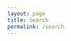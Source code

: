 ```yaml
---
layout: page
title: Search
permalink: /search
---
```


<div id="search"></div>

<link rel="stylesheet" href="https://cdn.jsdelivr.net/npm/@algolia/algoliasearch-netlify-frontend@1/dist/algoliasearchNetlify.css" />
<script type="text/javascript" src="https://cdn.jsdelivr.net/npm/@algolia/algoliasearch-netlify-frontend@1/dist/algoliasearchNetlify.js"></script>
<script type="text/javascript">
  algoliasearchNetlify({
    appId: 'S1CRTOZOXJ',
    apiKey: 'f23313c502b33acf4544fb1afcbc374c',
    siteId: '777455cf-95e4-4e36-96b8-dffb1428e7ae',
    branch: '',
    selector: 'div#search',
  });
</script>
